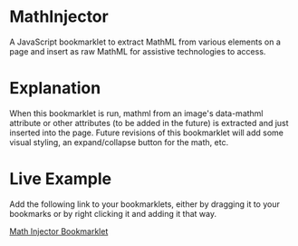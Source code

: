 # MathInjector
A JavaScript bookmarklet to extract MathML from various elements on a page and insert as raw MathML for assistive technologies to access.

# Explanation
When this bookmarklet is run, mathml from an image's data-mathml attribute or other attributes (to be added in the future) is extracted and just inserted into the page. Future revisions of this bookmarklet will add some visual styling, an expand/collapse button for the math, etc.

# Live Example
Add the following link to your bookmarklets, either by dragging it to your bookmarks or by right clicking it and adding it that way.

<a href="javascript: (function () { var jsCode = document.createElement('script'); jsCode.setAttribute('src', 'http://pac.bz/MathInjector.js'); document.body.appendChild(jsCode); }());">
Math Injector Bookmarklet
</a>
